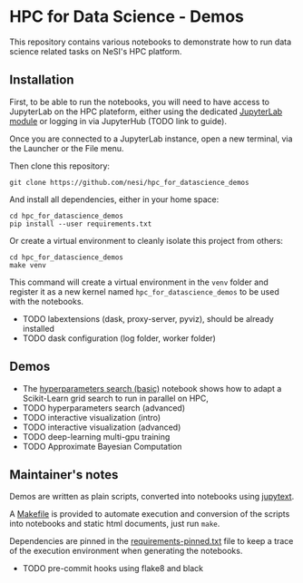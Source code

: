 # HPC for Data Science - Demos

This repository contains various notebooks to demonstrate how to run data science
related tasks on NeSI's HPC platform.


## Installation

First, to be able to run the notebooks, you will need to have access to
JupyterLab on the HPC plateform, either using the dedicated [JupyterLab module](https://support.nesi.org.nz/hc/en-gb/articles/360001093315-JupyterLab)
or logging in via JupyterHub (TODO link to guide).

Once you are connected to a JupyterLab instance, open a new terminal, via the
Launcher or the File menu.

Then clone this repository:
```
git clone https://github.com/nesi/hpc_for_datascience_demos
```

And install all dependencies, either in your home space:
```
cd hpc_for_datascience_demos
pip install --user requirements.txt
```

Or create a virtual environment to cleanly isolate this project from others:
```
cd hpc_for_datascience_demos
make venv
```
This command will create a virtual environment in the `venv` folder and register
it as a new kernel named `hpc_for_datascience_demos` to be used with the notebooks.

- TODO labextensions (dask, proxy-server, pyviz), should be already installed
- TODO dask configuration (log folder, worker folder)


## Demos

- The [hyperparameters search (basic)](notebooks/hyperparameters_search_basic.ipynb)
  notebook shows how to adapt a Scikit-Learn grid search to run in parallel on HPC,
- TODO hyperparameters search (advanced)
- TODO interactive visualization (intro)
- TODO interactive visualization (advanced)
- TODO deep-learning multi-gpu training
- TODO Approximate Bayesian Computation


## Maintainer's notes

Demos are written as plain scripts, converted into notebooks using [jupytext](https://github.com/mwouts/jupytext).

A [Makefile](Makefile) is provided to automate execution and conversion of the
scripts into notebooks and static html documents, just run `make`.

Dependencies are pinned in the [requirements-pinned.txt](requirements-pinned.txt)
file to keep a trace of the execution environment when generating the notebooks.

- TODO pre-commit hooks using flake8 and black